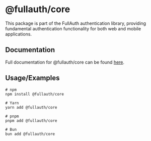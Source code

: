 
# @fullauth/core

This package is part of the FullAuth authentication library, providing fundamental authentication functionality for both web and mobile applications.



## Documentation

Full documentation for @fullauth/core can be found
[here](https://linktodocumentation).


## Usage/Examples

```
# npm
npm install @fullauth/core

# Yarn
yarn add @fullauth/core

# pnpm
pnpm add @fullauth/core

# Bun
bun add @fullauth/core
```

